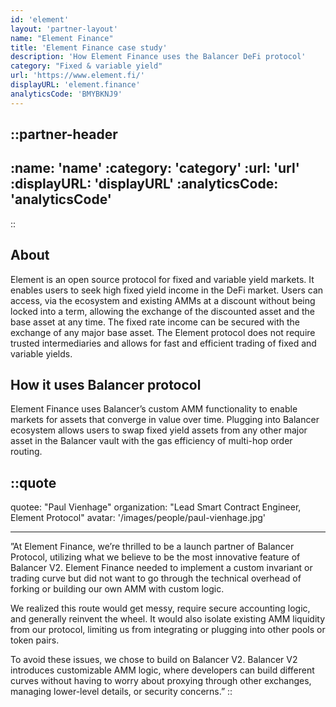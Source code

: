 ```yaml
---
id: 'element'
layout: 'partner-layout'
name: "Element Finance"
title: 'Element Finance case study'
description: 'How Element Finance uses the Balancer DeFi protocol'
category: "Fixed & variable yield"
url: 'https://www.element.fi/'
displayURL: 'element.finance'
analyticsCode: 'BMYBKNJ9'
---
```


::partner-header
---
:name: 'name'
:category: 'category'
:url: 'url'
:displayURL: 'displayURL'
:analyticsCode: 'analyticsCode'
---
::

## About

Element is an open source protocol for fixed and variable yield markets. It enables users to seek high fixed yield income in the DeFi market. Users can access, via the ecosystem and existing AMMs at a discount without being locked into a term, allowing the exchange of the discounted asset and the base asset at any time. The fixed rate income can be secured with the exchange of any major base asset. The Element protocol does not require trusted intermediaries and allows for fast and efficient trading of fixed and variable yields.

## How it uses Balancer protocol

Element Finance uses Balancer’s custom AMM functionality to enable markets for assets that converge in value over time. Plugging into Balancer ecosystem allows users to swap fixed yield assets from any other major asset in the Balancer vault with the gas efficiency of multi-hop order routing.


::quote
---

quotee: "Paul Vienhage"
organization: "Lead Smart Contract Engineer, Element Protocol"
avatar: '/images/people/paul-vienhage.jpg'

---
”At Element Finance, we’re thrilled to be a launch partner of Balancer Protocol, utilizing what we believe to be the most innovative feature of Balancer V2. Element Finance needed to implement a custom invariant or trading curve but did not want to go through the technical overhead of forking or building our own AMM with custom logic.

We realized this route would get messy, require secure accounting logic, and generally reinvent the wheel. It would also isolate existing AMM liquidity from our protocol, limiting us from integrating or plugging into other pools or token pairs.

To avoid these issues, we chose to build on Balancer V2. Balancer V2 introduces customizable AMM logic, where developers can build different curves without having to worry about proxying through other exchanges, managing lower-level details, or security concerns.”
::
